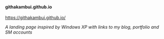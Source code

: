 #### githakambui.github.io


[githakambui.github.io]: https://githakambui.github.io 
https://githakambui.github.io/

*A landing page inspired by Windows XP with links to my blog, portfolio and SM accounts*
